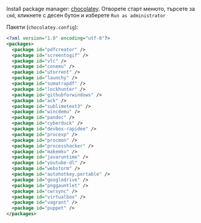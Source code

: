 
Install package manager: [chocolatey](https://chocolatey.org/).
Отворете старт менюто, търсете за `cmd`, кликнете с десен бутон и изберете `Run as administrator`

Пакети (`chocolatey.config`):

```xml
<?xml version="1.0" encoding="utf-8"?>
<packages>
  <package id="pdfcreator" />
  <package id="screentogif" />
  <package id="vlc" />
  <package id="conemu" />
  <package id="utorrent" />
  <package id="launchy" />
  <package id="sumatrapdf" />
  <package id="lockhunter" />
  <package id="githubforwindows" />
  <package id="ack" />
  <package id="sublimetext3" />
  <package id="wincdemu" />
  <package id="pandoc" />
  <package id="cyberduck" />
  <package id="devbox-rapidee" />
  <package id="procexp" />
  <package id="procmon" />
  <package id="processhacker" />
  <package id="makemkv" />
  <package id="javaruntime" />
  <package id="youtube-dl" />
  <package id="webstorm" />
  <package id="autohotkey.portable" />
  <package id="googledrive" />
  <package id="pnggauntlet" />
  <package id="cwrsync" />
  <package id="virtualbox" />
  <package id="vagrant" />
  <package id="puppet" />
</packages>
```
